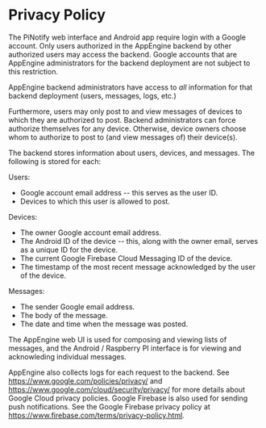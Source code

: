# Privacy Policy

The PiNotify web interface and Android app require login with a Google account.
Only users authorized in the AppEngine backend by other authorized users may
access the backend. Google accounts that are AppEngine administrators for the
backend deployment are not subject to this restriction.

AppEngine backend administrators have access to *all* information for that
backend deployment (users, messages, logs, etc.)

Furthermore, users may only post to and view messages of devices to which they
are authorized to post. Backend administrators can force authorize themselves
for any device. Otherwise, device owners choose whom to authorize to post to
(and view messages of) their device(s).

The backend stores information about users, devices, and messages. The following
is stored for each:

Users:
 - Google account email address -- this serves as the user ID.
 - Devices to which this user is allowed to post.

Devices:
 - The owner Google account email address.
 - The Android ID of the device -- this, along with the owner email, serves as
   a unique ID for the device.
 - The current Google Firebase Cloud Messaging ID of the device.
 - The timestamp of the most recent message acknowledged by the user of the
   device.

Messages:
 - The sender Google email address.
 - The body of the message.
 - The date and time when the message was posted.

The AppEngine web UI is used for composing and viewing lists of messages, and
the Android / Raspberry PI interface is for viewing and acknowleding individual
messages.

AppEngine also collects logs for each request to the backend. See
https://www.google.com/policies/privacy/ and
https://www.google.com/cloud/security/privacy/ for more details about Google
Cloud privacy policies. Google Firebase is also used for sending push
notifications. See the Google Firebase privacy policy at
https://www.firebase.com/terms/privacy-policy.html.
